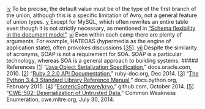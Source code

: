 [iv](ch04.html#idm140605776974416-marker) To be precise, the default value must be
of the type of the first branch of the union, although this is a specific limitation of
Avro, not a general feature of union types. [v](ch04.html#idm140605776834848-marker) Except for MySQL, which often
rewrites an entire table even though it is not strictly necessary, as mentioned in
[“Schema flexibility in the document model”](ch02.html#sec_datamodels_schema_flexibility). [vi](ch04.html#idm140605776770048-marker) Even within each camp there are plenty of
arguments. For example, HATEOAS (hypermedia as the engine of application
state), often provokes discussions
[[35](ch04.html#Fielding2008wj)]. [vii](ch04.html#idm140605776754080-marker) Despite the similarity of acronyms,
SOAP is not a requirement for SOA. SOAP is a particular technology, whereas SOA is a general
approach to building systems. ##### References [[1](ch04.html#JavaSerializable-marker)] “[Java
Object Serialization Specification](http://docs.oracle.com/javase/7/docs/platform/serialization/spec/serialTOC.html),” docs.oracle.com, 2010. [[2](ch04.html#RubyAPI-marker)] “[Ruby 2.2.0 API
Documentation](http://ruby-doc.org/core-2.2.0/),” ruby-doc.org, Dec 2014. [[3](ch04.html#PythonPickle-marker)] “[The
Python 3.4.3 Standard Library Reference Manual](https://docs.python.org/3/library/pickle.html),” docs.python.org, February 2015. [[4](ch04.html#JavaKryo-marker)] “[EsotericSoftware/kryo](https://github.com/EsotericSoftware/kryo),”
github.com, October 2014. [[5](ch04.html#CWE502-marker)] “[CWE-502:
Deserialization of Untrusted Data](http://cwe.mitre.org/data/definitions/502.html),” Common Weakness Enumeration, cwe.mitre.org,
July 30, 2014.